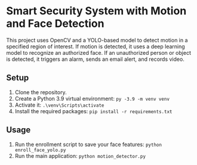 # Smart Security System with Motion and Face Detection

This project uses OpenCV and a YOLO-based model to detect motion in a specified region of interest. If motion is detected, it uses a deep learning model to recognize an authorized face. If an unauthorized person or object is detected, it triggers an alarm, sends an email alert, and records video.

## Setup

1.  Clone the repository.
2.  Create a Python 3.9 virtual environment: `py -3.9 -m venv venv`
3.  Activate it: `.\venv\Scripts\activate`
4.  Install the required packages: `pip install -r requirements.txt`

## Usage

1.  Run the enrollment script to save your face features: `python enroll_face_yolo.py`
2.  Run the main application: `python motion_detector.py`